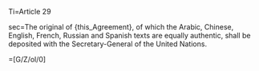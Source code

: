 Ti=Article 29

sec=The original of {this_Agreement}, of which the Arabic, Chinese, English, French, Russian and Spanish texts are equally authentic, shall be deposited with the Secretary-General of the United Nations.

=[G/Z/ol/0]
